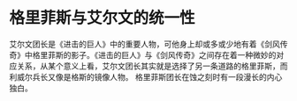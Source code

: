 # 格里菲斯与艾尔文的统一性

  艾尔文团长是《进击的巨人》中的重要人物，可他身上却或多或少地有着《剑风传奇》中格里菲斯的影子。《进击的巨人》与《剑风传奇》之间存在着一种微妙的对应关系，从某个意义上看，艾尔文团长其实就是选择了另一条道路的格里菲斯，而利威尔兵长又像是格斯的镜像人物。
  格里菲斯团长在蚀之刻时有一段漫长的内心独白。
